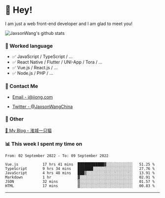 # 👋 Hey!

I am just a web front-end developer and I am glad to meet you!

![JaxsonWang's github stats](https://github-readme-stats.vercel.app/api?username=JaxsonWang&&show_icons=true&&title_color=1abc9c&&icon_color=1abc9c)


### 📝 Worked language

- ✅ JavaScript / TypeScript / ...
- ✅ React Native / Flutter / UNI-App / Tora / ...
- ✅ Vue.js / React.js / ...
- ✅ Node.js / PHP / ...

### 📮 Contact Me

- [Email - i@iiong.com](mailto:i@iiong.com)

- [Twitter - @JaxsonWangChina](https://twitter.com/JaxsonWangChina)

### 🤪 Other

[📌 My Blog - 淮城一只猫](https://iiong.com)

### 📊 This week I spent my time on

<!--START_SECTION:waka-->

```text
From: 02 September 2022 - To: 09 September 2022

Vue.js           17 hrs 41 mins  ████████████▓░░░░░░░░░░░░   51.25 %
TypeScript       9 hrs 34 mins   ███████░░░░░░░░░░░░░░░░░░   27.76 %
JavaScript       4 hrs 48 mins   ███▒░░░░░░░░░░░░░░░░░░░░░   13.91 %
Markdown         1 hr            ▓░░░░░░░░░░░░░░░░░░░░░░░░   02.91 %
JSON             32 mins         ▒░░░░░░░░░░░░░░░░░░░░░░░░   01.57 %
HTML             17 mins         ▒░░░░░░░░░░░░░░░░░░░░░░░░   00.83 %
```

<!--END_SECTION:waka-->

---
